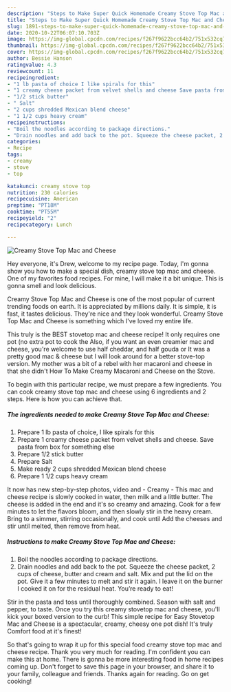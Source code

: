 ```yaml
---
description: "Steps to Make Super Quick Homemade Creamy Stove Top Mac and Cheese"
title: "Steps to Make Super Quick Homemade Creamy Stove Top Mac and Cheese"
slug: 1891-steps-to-make-super-quick-homemade-creamy-stove-top-mac-and-cheese
date: 2020-10-22T06:07:10.703Z
image: https://img-global.cpcdn.com/recipes/f267f9622bcc64b2/751x532cq70/creamy-stove-top-mac-and-cheese-recipe-main-photo.jpg
thumbnail: https://img-global.cpcdn.com/recipes/f267f9622bcc64b2/751x532cq70/creamy-stove-top-mac-and-cheese-recipe-main-photo.jpg
cover: https://img-global.cpcdn.com/recipes/f267f9622bcc64b2/751x532cq70/creamy-stove-top-mac-and-cheese-recipe-main-photo.jpg
author: Bessie Hanson
ratingvalue: 4.3
reviewcount: 11
recipeingredient:
- "1 lb pasta of choice I like spirals for this"
- "1 creamy cheese packet from velvet shells and cheese Save pasta from box for something else"
- "1/2 stick butter"
- " Salt"
- "2 cups shredded Mexican blend cheese"
- "1 1/2 cups heavy cream"
recipeinstructions:
- "Boil the noodles according to package directions."
- "Drain noodles and add back to the pot. Squeeze the cheese packet, 2 cups of cheese, butter and cream and salt. Mix and put the lid on the pot. Give it a few minutes to melt and stir it again. I leave it on the burner I cooked it on for the residual heat. You’re ready to eat!"
categories:
- Recipe
tags:
- creamy
- stove
- top

katakunci: creamy stove top 
nutrition: 230 calories
recipecuisine: American
preptime: "PT18M"
cooktime: "PT55M"
recipeyield: "2"
recipecategory: Lunch

---
```



![Creamy Stove Top Mac and Cheese](https://img-global.cpcdn.com/recipes/f267f9622bcc64b2/751x532cq70/creamy-stove-top-mac-and-cheese-recipe-main-photo.jpg)

Hey everyone, it's Drew, welcome to my recipe page. Today, I'm gonna show you how to make a special dish, creamy stove top mac and cheese. One of my favorites food recipes. For mine, I will make it a bit unique. This is gonna smell and look delicious.

Creamy Stove Top Mac and Cheese is one of the most popular of current trending foods on earth. It is appreciated by millions daily. It is simple, it is fast, it tastes delicious. They're nice and they look wonderful. Creamy Stove Top Mac and Cheese is something which I've loved my entire life.

This truly is the BEST stovetop mac and cheese recipe! It only requires one pot (no extra pot to cook the Also, if you want an even creamier mac and cheese, you&#39;re welcome to use half cheddar, and half gouda or It was a pretty good mac &amp; cheese but I will look around for a better stove-top version. My mother was a bit of a rebel with her macaroni and cheese in that she didn&#39;t How To Make Creamy Macaroni and Cheese on the Stove.


To begin with this particular recipe, we must prepare a few ingredients. You can cook creamy stove top mac and cheese using 6 ingredients and 2 steps. Here is how you can achieve that.

<!--inarticleads1-->

##### The ingredients needed to make Creamy Stove Top Mac and Cheese:

1. Prepare 1 lb pasta of choice, I like spirals for this
1. Prepare 1 creamy cheese packet from velvet shells and cheese. Save pasta from box for something else
1. Prepare 1/2 stick butter
1. Prepare  Salt
1. Make ready 2 cups shredded Mexican blend cheese
1. Prepare 1 1/2 cups heavy cream


It now has new step-by-step photos, video and - Creamy - This mac and cheese recipe is slowly cooked in water, then milk and a little butter. The cheese is added in the end and it&#39;s so creamy and amazing. Cook for a few minutes to let the flavors bloom, and then slowly stir in the heavy cream. Bring to a simmer, stirring occasionally, and cook until Add the cheeses and stir until melted, then remove from heat. 

<!--inarticleads2-->

##### Instructions to make Creamy Stove Top Mac and Cheese:

1. Boil the noodles according to package directions.
1. Drain noodles and add back to the pot. Squeeze the cheese packet, 2 cups of cheese, butter and cream and salt. Mix and put the lid on the pot. Give it a few minutes to melt and stir it again. I leave it on the burner I cooked it on for the residual heat. You’re ready to eat!


Stir in the pasta and toss until thoroughly combined. Season with salt and pepper, to taste. Once you try this creamy stovetop mac and cheese, you&#39;ll kick your boxed version to the curb! This simple recipe for Easy Stovetop Mac and Cheese is a spectacular, creamy, cheesy one pot dish! It&#39;s truly Comfort food at it&#39;s finest! 

So that's going to wrap it up for this special food creamy stove top mac and cheese recipe. Thank you very much for reading. I'm confident you can make this at home. There is gonna be more interesting food in home recipes coming up. Don't forget to save this page in your browser, and share it to your family, colleague and friends. Thanks again for reading. Go on get cooking!
